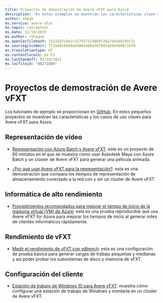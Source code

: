 ```yaml
---
title: Proyectos de demostración de Avere vFXT para Azure
description: 'En estos ejemplos se muestran las características clave y los casos de uso de Avere vFXT for Azure: representación de vídeo, informática de alto rendimiento, rendimiento de vFXT y configuración de cliente.'
author: ekpgh
ms.service: avere-vfxt
ms.topic: conceptual
ms.date: 12/19/2019
ms.author: rohogue
ms.openlocfilehash: 31e32bfc0a2c3279375148bdf3da7d4a4829af1c
ms.sourcegitcommit: 772eb9c6684dd4864e0ba507945a83e48b8c16f0
ms.translationtype: HT
ms.contentlocale: es-ES
ms.lasthandoff: 03/19/2021
ms.locfileid: "88271080"
---
```

# <a name="avere-vfxt-demo-projects"></a>Proyectos de demostración de Avere vFXT

Los tutoriales de ejemplo se proporcionan en [GitHub](https://github.com/Azure/Avere). En estos pequeños proyectos se muestran las características y los casos de uso claves para Avere vFXT para Azure.

## <a name="video-rendering"></a>Representación de vídeo

* [Representación con Azure Batch y Avere vFXT](https://github.com/Azure/Avere/blob/master/docs/maya_azure_batch_avere_vfxt_demo.md): este es un proyecto de 60 minutos en el que se muestra cómo usar Autodesk Maya con Azure Batch y un clúster de Avere vFXT para generar una película animada.

* [¿Por qué usar Avere vFXT para la representación?](https://github.com/Azure/Avere/blob/master/docs/why_avere_for_rendering.md): esta es una demostración que compara los tiempos de representación de almacenamiento conectado a la red con y sin un clúster de Avere vFXT.

## <a name="high-performance-computing"></a>Informática de alto rendimiento

* [Procedimientos recomendados para mejorar el tiempo de inicio de la máquina virtual (VM) de Azure](https://github.com/Azure/Avere/blob/master/docs/azure_vm_provision_best_practices.md): esta es una prueba reproducible que usa Avere vFXT for Azure para mejorar los tiempos de inicio al generar miles de clientes informáticos rápidamente.

## <a name="vfxt-performance"></a>Rendimiento de vFXT

* [Medir el rendimiento de vFXT con vdbench](https://github.com/Azure/Avere/blob/master/docs/vdbench.md): esta es una configuración de prueba básica para generar cargas de trabajo pequeñas y medianas y así poder probar los subsistemas de disco y memoria de vFXT.

## <a name="client-setup"></a>Configuración del cliente

* [Estación de trabajo de Windows 10 para Avere vFXT](https://github.com/Azure/Avere/blob/master/docs/windows_10_avere_vfxt_mounted_workstation.md): muestra cómo configurar una estación de trabajo de Windows y montarla en un clúster de Avere vFXT.
